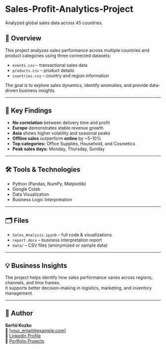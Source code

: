 # Sales-Profit-Analytics-Project
Analyzed global sales data across 45 countries.

## 🧠 Overview
This project analyzes sales performance across multiple countries and product categories using three connected datasets:
- `events.csv` – transactional sales data  
- `products.csv` – product details  
- `countries.csv` – country and region information  

The goal is to explore sales dynamics, identify anomalies, and provide data-driven business insights.

---

## 🚀 Key Findings
- **No correlation** between delivery time and profit  
- **Europe** demonstrates stable revenue growth  
- **Asia** shows higher volatility and seasonal peaks  
- **Offline sales** outperform **online** by ~5–10%  
- **Top categories:** Office Supplies, Household, and Cosmetics  
- **Peak sales days:** Monday, Thursday, Sunday  

---

## 🛠️ Tools & Technologies
- Python (Pandas, NumPy, Matplotlib)
- Google Colab
- Data Visualization
- Business Logic Interpretation

---

## 🗂️ Files
- `Sales_Analysis.ipynb` – full code & visualizations  
- `report.docx` – business interpretation report  
- `data/` – CSV files (anonymized or sample data)  

---

## 💡 Business Insights
The project helps identify how sales performance varies across regions, channels, and time frames.  
It supports better decision-making in logistics, marketing, and inventory management.

---

## 👤 Author
**Serhii Kozko**  
📧 [your_email@example.com]  
💼 [LinkedIn Profile](https://linkedin.com/in/yourprofile)  
🧠 [Portfolio Projects](https://github.com/yourusername)
